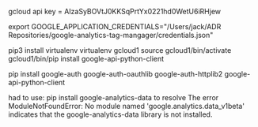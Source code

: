 

gcloud api key = AIzaSyBOVtJ0KKSqPrtYx0221hd0WetU6iRHjew

export GOOGLE_APPLICATION_CREDENTIALS="/Users/jack/ADR Repositories/google-analytics-tag-mangager/credentials.json"

pip3 install virtualenv
virtualenv gcloud1
source gcloud1/bin/activate
gcloud1/bin/pip install google-api-python-client

pip install google-auth google-auth-oauthlib google-auth-httplib2 google-api-python-client

had to use: pip install google-analytics-data to resolve The error ModuleNotFoundError: No module named 'google.analytics.data_v1beta' indicates that the google-analytics-data library is not installed.
